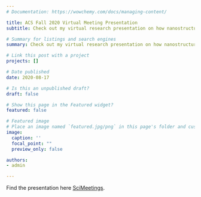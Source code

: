 ```yaml
---
# Documentation: https://wowchemy.com/docs/managing-content/

title: ACS Fall 2020 Virtual Meeting Presentation
subtitle: Check out my virtual research presentation on how nanostructured surfaces affect the aggregation of amyloidogenic peptides.

# Summary for listings and search engines
summary: Check out my virtual research presentation on how nanostructured surfaces affect the aggregation of amyloidogenic peptides.

# Link this post with a project
projects: []

# Date published
date: 2020-08-17

# Is this an unpublished draft?
draft: false

# Show this page in the Featured widget?
featured: false

# Featured image
# Place an image named `featured.jpg/png` in this page's folder and customize its options here.
image:
  caption: ''
  focal_point: ""
  preview_only: false

authors:
- admin

---
```


Find the presentation here [SciMeetings](https://doi.org/10.1021/scimeetings.0c06618).